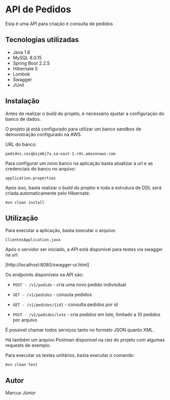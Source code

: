 # API de Pedidos

Esta é uma API para criação e consulta de pedidos

## Tecnologias utilizadas

* Java 1.8
* MySQL 8.0.15
* Spring Boot 2.2.5
* Hibernate 5
* Lombok
* Swagger
* JUnit

## Instalação

Antes de realizar o build do projeto, é necessário ajustar a configuração do banco de dados.

O projeto já está configurado para utilizar um banco sandbox de demonstração configurado na AWS.

URL do banco:

```pedidos.ceiqbsjm6j7u.sa-east-1.rds.amazonaws.com```

Para configurar um novo banco na aplicação basta atualizar a url e as credenciais do banco no arquivo:

```application.properties```

Após isso, basta realizar o build do projeto e toda a estrutura de DDL será criada automaticamente pelo Hibernate:

```mvn clean install```

## Utilização

Para executar a aplicação, basta executar o arquivo: 

```ClientesApplication.java```

Após o servidor ser iniciado, a API está disponível para testes via swagger na url:

[http://localhost:8080/swagger-ui.html]

Os endpoints disponíveis na API são:

* `POST - /v1/pedido` - cria uma novo pedido indivisdual

* `GET - /v1/pedidos` - consuta pedidos

* `GET - /v1/pedidos/{id}` - consulta pedidos por id

* `POST - /v1/pedidos/lote` - cria pedidos em lote, limitado a 10 pedidos por arquivo

É possível chamar todos serviços tanto no formato JSON quanto XML.

Há também um arquivo Postman disponível na raiz do projeto com algumas requests de exemplo.

Para executar os testes unitários, basta executar o comando:

`mvn clean test`

## Autor

Marcus Júnior
